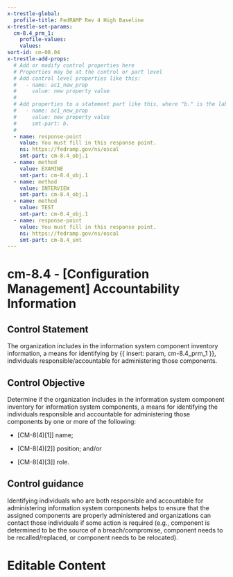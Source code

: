 ```yaml
---
x-trestle-global:
  profile-title: FedRAMP Rev 4 High Baseline
x-trestle-set-params:
  cm-8.4_prm_1:
    profile-values:
    values:
sort-id: cm-08.04
x-trestle-add-props:
  # Add or modify control properties here
  # Properties may be at the control or part level
  # Add control level properties like this:
  #   - name: ac1_new_prop
  #     value: new property value
  #
  # Add properties to a statement part like this, where "b." is the label of the target statement part
  #   - name: ac1_new_prop
  #     value: new property value
  #     smt-part: b.
  #
  - name: response-point
    value: You must fill in this response point.
    ns: https://fedramp.gov/ns/oscal
    smt-part: cm-8.4_obj.1
  - name: method
    value: EXAMINE
    smt-part: cm-8.4_obj.1
  - name: method
    value: INTERVIEW
    smt-part: cm-8.4_obj.1
  - name: method
    value: TEST
    smt-part: cm-8.4_obj.1
  - name: response-point
    value: You must fill in this response point.
    ns: https://fedramp.gov/ns/oscal
    smt-part: cm-8.4_smt
---
```


# cm-8.4 - \[Configuration Management\] Accountability Information

## Control Statement

The organization includes in the information system component inventory information, a means for identifying by {{ insert: param, cm-8.4_prm_1 }}, individuals responsible/accountable for administering those components.

## Control Objective

Determine if the organization includes in the information system component inventory for information system components, a means for identifying the individuals responsible and accountable for administering those components by one or more of the following:

- \[CM-8(4)[1]\] name;

- \[CM-8(4)[2]\] position; and/or

- \[CM-8(4)[3]\] role.

## Control guidance

Identifying individuals who are both responsible and accountable for administering information system components helps to ensure that the assigned components are properly administered and organizations can contact those individuals if some action is required (e.g., component is determined to be the source of a breach/compromise, component needs to be recalled/replaced, or component needs to be relocated).

# Editable Content

<!-- Make additions and edits below -->
<!-- The above represents the contents of the control as received by the profile, prior to additions. -->
<!-- If the profile makes additions to the control, they will appear below. -->
<!-- The above markdown may not be edited but you may edit the content below, and/or introduce new additions to be made by the profile. -->
<!-- If there is a yaml header at the top, parameter values may be edited. Use --set-parameters to incorporate the changes during assembly. -->
<!-- The content here will then replace what is in the profile for this control, after running profile-assemble. -->
<!-- The added parts in the profile for this control are below.  You may edit them and/or add new ones. -->
<!-- Each addition must have a heading either of the form ## Control my_addition_name -->
<!-- or ## Part a. (where the a. refers to one of the control statement labels.) -->
<!-- "## Control" parts are new parts added after the statement part. -->
<!-- "## Part" parts are new parts added into the top-level statement part with that label. -->
<!-- Subparts may be added with nested hash levels of the form ### My Subpart Name -->
<!-- underneath the parent ## Control or ## Part being added -->
<!-- See https://ibm.github.io/compliance-trestle/tutorials/ssp_profile_catalog_authoring/ssp_profile_catalog_authoring for guidance. -->
